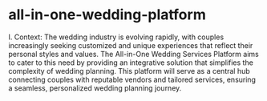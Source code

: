 # all-in-one-wedding-platform
I. Context:
The wedding industry is evolving rapidly, with couples increasingly seeking customized and unique experiences that reflect their personal styles and values. The All-in-One Wedding Services Platform aims to cater to this need by providing an integrative solution that simplifies the complexity of wedding planning. This platform will serve as a central hub connecting couples with reputable vendors and tailored services, ensuring a seamless, personalized wedding planning journey.
